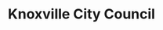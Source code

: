 ---
title: Knoxville City Council
description: Composed of nine members, City Council has six members elected from districts and three elected 'at-large' representing the entire city. 
logo: 
---